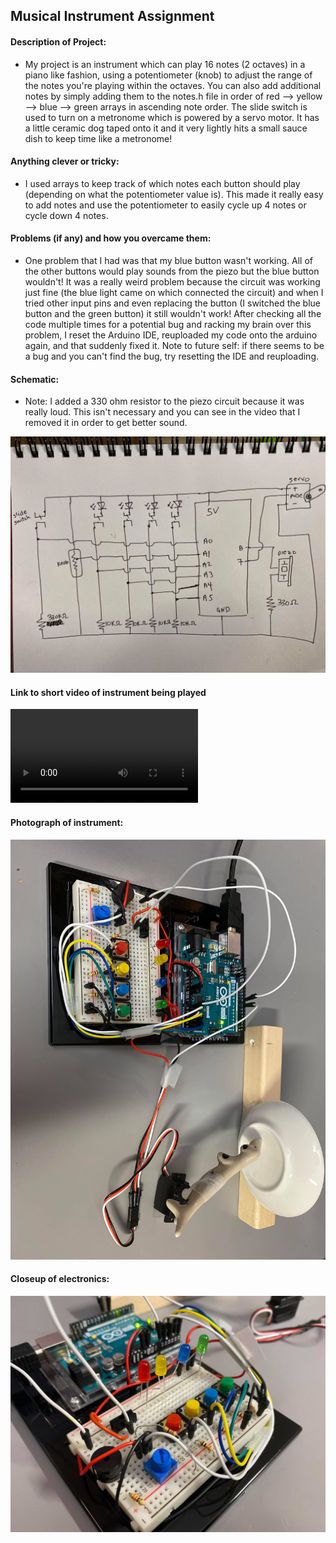 ## Musical Instrument Assignment

#### Description of Project:

* My project is an instrument which can play 16 notes (2 octaves) in a piano like fashion, using a potentiometer (knob) to adjust the range of the notes you're playing within the octaves. You can also add additional notes by simply adding them to the notes.h file in order of red --> yellow --> blue --> green arrays in ascending note order. The slide switch is used to turn on a metronome which is powered by a servo motor. It has a little ceramic dog taped onto it and it very lightly hits a small sauce dish to keep time like a metronome! 

#### Anything clever or tricky:

* I used arrays to keep track of which notes each button should play (depending on what the potentiometer value is). This made it really easy to add notes and use the potentiometer to easily cycle up 4 notes or cycle down 4 notes.

#### Problems (if any) and how you overcame them:

* One problem that I had was that my blue button wasn't working. All of the other buttons would play sounds from the piezo but the blue button wouldn't! It was a really weird problem because the circuit was working just fine (the blue light came on which connected the circuit) and when I tried other input pins and even replacing the button (I switched the blue button and the green button) it still wouldn't work! After checking all the code multiple times for a potential bug and racking my brain over this problem, I reset the Arduino IDE, reuploaded my code onto the arduino again, and that suddenly fixed it. Note to future self: if there seems to be a bug and you can't find the bug, try resetting the IDE and reuploading.

#### Schematic:

* Note: I added a 330 ohm resistor to the piezo circuit because it was really loud. This isn't necessary and you can see in the video that I removed it in order to get better sound.

![](schematic.jpg)

#### Link to short video of instrument being played

![Instrument demo](video.mp4)

#### Photograph of instrument:


![](musical_instrument.jpg)

#### Closeup of electronics:


![](close_up_of_electronics.jpg)
